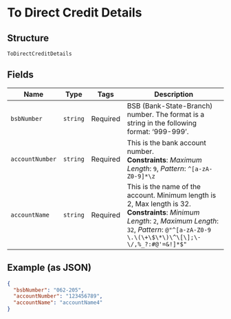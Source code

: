 
# To Direct Credit Details

## Structure

`ToDirectCreditDetails`

## Fields

| Name | Type | Tags | Description |
|  --- | --- | --- | --- |
| `bsbNumber` | `string` | Required | BSB (Bank-State-Branch) number. The format is a string in the following format:&nbsp;‘999-999’. |
| `accountNumber` | `string` | Required | This is the bank account number.<br>**Constraints**: *Maximum Length*: `9`, *Pattern*: `^[a-zA-Z0-9]*\z` |
| `accountName` | `string` | Required | This is the name of the account. Minimum length is 2, Max length is 32.<br>**Constraints**: *Minimum Length*: `2`, *Maximum Length*: `32`, *Pattern*: `@"^[a-zA-Z0-9 \.\(\+\$\*\)\^\[\];\-\/,%_?:#@'=&!]*$"` |

## Example (as JSON)

```json
{
  "bsbNumber": "062-205",
  "accountNumber": "123456789",
  "accountName": "accountName4"
}
```

